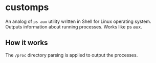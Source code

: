 # customps
An analog of `ps aux` utility written in Shell for Linux operating system. Outputs information about running processes. Works like ps aux.

## How it works
The `/proc` directory parsing is applied to output the processes.
